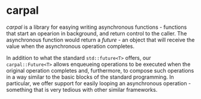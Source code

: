 # carpal

_carpal_ is a library for easying writing asynchronous functions - functions that start an opearion in background, and return control to the caller.
The asynchronous function would return a _future_ - an object that will receive the value when the asynchronous operation completes.

In addition to what the standard `std::future<T>` offers, our `carpal::Future<T>` allows enqueueing operations to be executed when the
original operation completes and, furthermore, to compose such operations in a way similar to the basic blocks of the standard programming.
In particular, we offer support for easily looping an asynchronous operation - something that is very tedious with other similar frameworks.
